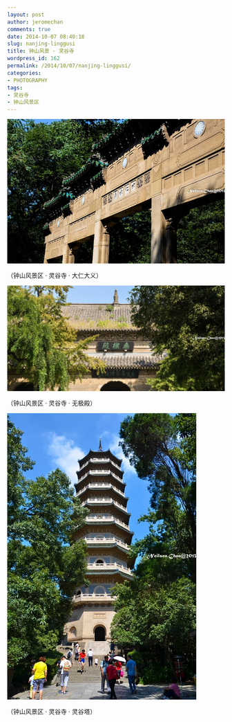 ```yaml
---
layout: post
author: jeromechan
comments: true
date: 2014-10-07 08:40:18
slug: nanjing-linggusi
title: 钟山风景 · 灵谷寺
wordpress_id: 162
permalink: /2014/10/07/nanjing-linggusi/
categories:
- PHOTOGRAPHY
tags:
- 灵谷寺
- 钟山风景区
---
```


[![钟山风景区·灵谷寺](/images/2014-10-07-nanjing-linggusi/psb-2.jpeg)](/images/2014-10-07-nanjing-linggusi/psb-2.jpeg)


（钟山风景区 · 灵谷寺 · 大仁大义）


[![钟山风景区·灵谷寺](/images/2014-10-07-nanjing-linggusi/psb1-1024x496.jpeg)](/images/2014-10-07-nanjing-linggusi/psb1.jpeg)


（钟山风景区 · 灵谷寺 · 无极殿）


[![钟山风景区·灵谷寺](/images/2014-10-07-nanjing-linggusi/psb-1.jpeg)](/images/2014-10-07-nanjing-linggusi/psb-1.jpeg)

（钟山风景区 · 灵谷寺 · 灵谷塔）


